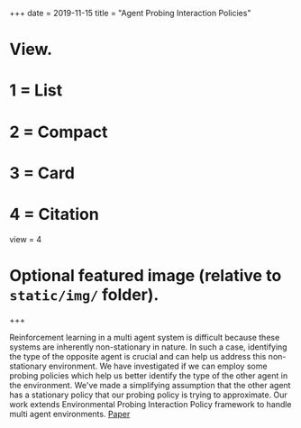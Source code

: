 +++
date = 2019-11-15
title = "Agent Probing Interaction Policies"

# View.
#   1 = List
#   2 = Compact
#   3 = Card
#   4 = Citation
view = 4

# Optional featured image (relative to `static/img/` folder).
+++

  Reinforcement learning in a multi agent system is difficult because these
systems are inherently non-stationary in nature. In such a case, identifying
the type of the opposite agent is crucial and can help us address this
non-stationary environment. We have investigated if we can employ some probing
policies which help us better identify the type of the other agent in the
environment. We've made a simplifying assumption that the other agent has a
stationary policy that our probing policy is trying to approximate. Our work
extends Environmental Probing Interaction Policy framework to handle multi
agent environments.
[Paper](https://arxiv.org/abs/1910.10369)